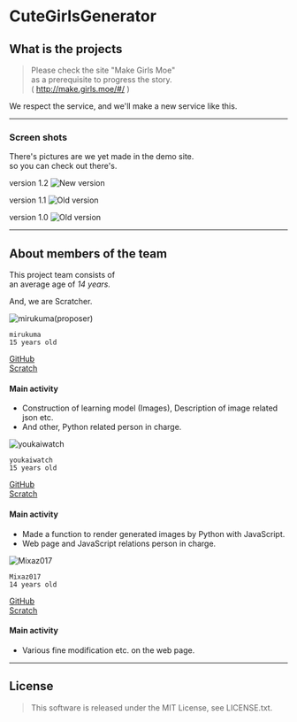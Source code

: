 # CuteGirlsGenerator

## What is the projects
>Please check the site "Make Girls Moe"  
>as a prerequisite to progress the story.  
( http://make.girls.moe/#/ )

We respect the service, and we'll make a new service like this.

- - -

### Screen shots

There's pictures are we yet made in the demo site.  
so you can check out there's.

version 1.2
<img src="https://snag.gy/120V87.jpg" title="New version">

version 1.1
<img src="https://snag.gy/uWLHm5.jpg" title="Old version">

version 1.0
<img src="http://i.cubeupload.com/k6BJh4.jpg" title="Old version">

- - -

## About members of the team  

This project team consists of  
an average age of *14 years.*  

And, we are Scratcher.  

<img src="https://avatars2.githubusercontent.com/u/22993351?s=96&v=4" title="mirukuma(proposer)">  

```
mirukuma
15 years old
```

<a href="https://github.com/mirukuma">GitHub</a>  
<a href="https://scratch.mit.edu/users/mirukuma/"> Scratch</a>  

#### Main activity
* Construction of learning model (Images), Description of image related json etc.
* And other, Python related person in charge.  

<img src="https://avatars2.githubusercontent.com/u/31243896?s=96&v=4" title="youkaiwatch">  

```
youkaiwatch
15 years old
```

<a href="https://github.com/JPNYKW">GitHub</a>  
<a href="https://scratch.mit.edu/users/youkaiwatch/"> Scratch</a>  

#### Main activity
* Made a function to render generated images by Python with JavaScript.
* Web page and JavaScript relations person in charge.

<img src="https://avatars0.githubusercontent.com/u/31244102?s=96&v=4" title="Mixaz017">  

```
Mixaz017
14 years old
```

<a href="https://github.com/Mixaz017">GitHub</a>  
<a href="https://scratch.mit.edu/users/CommandSlash017/"> Scratch</a>  

#### Main activity
* Various fine modification etc. on the web page.

- - -

## License
>This software is released under the MIT License, see LICENSE.txt.
